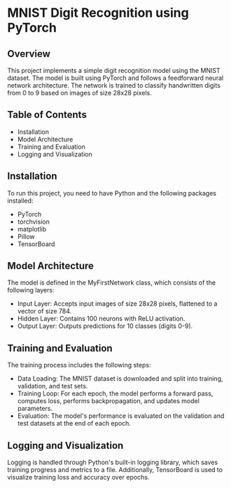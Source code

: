 # MNIST Digit Recognition using PyTorch

## Overview

This project implements a simple digit recognition model using the MNIST dataset. The model is built using PyTorch and follows a feedforward neural network architecture. The network is trained to classify handwritten digits from 0 to 9 based on images of size 28x28 pixels.

## Table of Contents

- Installation
- Model Architecture
- Training and Evaluation
- Logging and Visualization


## Installation

To run this project, you need to have Python and the following packages installed:

- PyTorch
- torchvision
- matplotlib
- Pillow
- TensorBoard

## Model Architecture

The model is defined in the MyFirstNetwork class, which consists of the following layers:

- Input Layer: Accepts input images of size 28x28 pixels, flattened to a vector of size 784.
- Hidden Layer: Contains 100 neurons with ReLU activation.
- Output Layer: Outputs predictions for 10 classes (digits 0-9). 

## Training and Evaluation

The training process includes the following steps:

- Data Loading: The MNIST dataset is downloaded and split into training, validation, and test sets.
- Training Loop: For each epoch, the model performs a forward pass, computes loss, performs backpropagation, and updates model parameters.
- Evaluation: The model's performance is evaluated on the validation and test datasets at the end of each epoch.

## Logging and Visualization

Logging is handled through Python's built-in logging library, which saves training progress and metrics to a file. Additionally, TensorBoard is used to visualize training loss and accuracy over epochs.

